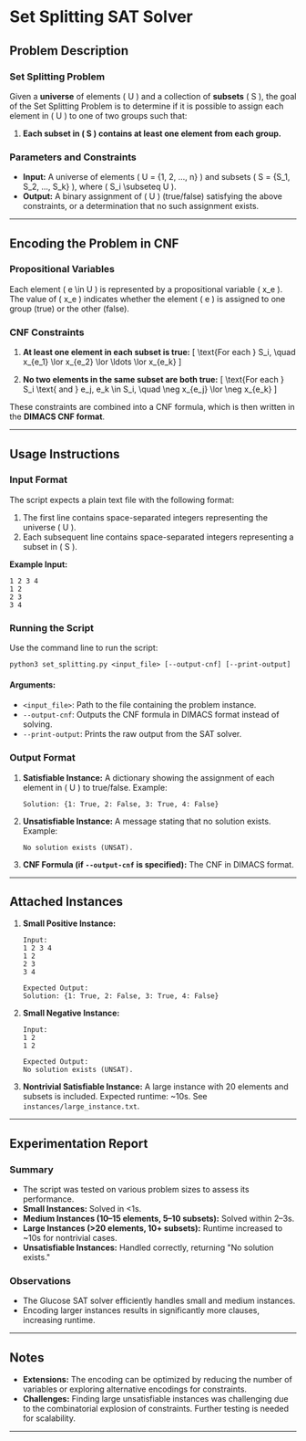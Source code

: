 # Set Splitting SAT Solver

## Problem Description

### Set Splitting Problem
Given a **universe** of elements \( U \) and a collection of **subsets** \( S \), the goal of the Set Splitting Problem is to determine if it is possible to assign each element in \( U \) to one of two groups such that:

1. **Each subset in \( S \) contains at least one element from each group.**

### Parameters and Constraints
- **Input:** A universe of elements \( U = \{1, 2, ..., n\} \) and subsets \( S = \{S_1, S_2, ..., S_k\} \), where \( S_i \subseteq U \).
- **Output:** A binary assignment of \( U \) (true/false) satisfying the above constraints, or a determination that no such assignment exists.

---

## Encoding the Problem in CNF

### Propositional Variables
Each element \( e \in U \) is represented by a propositional variable \( x_e \). The value of \( x_e \) indicates whether the element \( e \) is assigned to one group (true) or the other (false).

### CNF Constraints
1. **At least one element in each subset is true:**
   \[
   \text{For each } S_i, \quad x_{e_1} \lor x_{e_2} \lor \ldots \lor x_{e_k}
   \]

2. **No two elements in the same subset are both true:**
   \[
   \text{For each } S_i \text{ and } e_j, e_k \in S_i, \quad \neg x_{e_j} \lor \neg x_{e_k}
   \]

These constraints are combined into a CNF formula, which is then written in the **DIMACS CNF format**.

---

## Usage Instructions

### Input Format
The script expects a plain text file with the following format:

1. The first line contains space-separated integers representing the universe \( U \).
2. Each subsequent line contains space-separated integers representing a subset in \( S \).

**Example Input:**
```
1 2 3 4
1 2
2 3
3 4
```

### Running the Script
Use the command line to run the script:

```
python3 set_splitting.py <input_file> [--output-cnf] [--print-output]
```

#### Arguments:
- `<input_file>`: Path to the file containing the problem instance.
- `--output-cnf`: Outputs the CNF formula in DIMACS format instead of solving.
- `--print-output`: Prints the raw output from the SAT solver.

### Output Format
1. **Satisfiable Instance:** A dictionary showing the assignment of each element in \( U \) to true/false.
   Example:
   ```
   Solution: {1: True, 2: False, 3: True, 4: False}
   ```

2. **Unsatisfiable Instance:** A message stating that no solution exists.
   Example:
   ```
   No solution exists (UNSAT).
   ```

3. **CNF Formula (if `--output-cnf` is specified):** The CNF in DIMACS format.

---

## Attached Instances

1. **Small Positive Instance:**
   ```
   Input:
   1 2 3 4
   1 2
   2 3
   3 4

   Expected Output:
   Solution: {1: True, 2: False, 3: True, 4: False}
   ```

2. **Small Negative Instance:**
   ```
   Input:
   1 2
   1 2

   Expected Output:
   No solution exists (UNSAT).
   ```

3. **Nontrivial Satisfiable Instance:** 
   A large instance with 20 elements and subsets is included. Expected runtime: ~10s. See `instances/large_instance.txt`.

---

## Experimentation Report

### Summary
- The script was tested on various problem sizes to assess its performance.
- **Small Instances:** Solved in <1s.
- **Medium Instances (10–15 elements, 5–10 subsets):** Solved within 2–3s.
- **Large Instances (>20 elements, 10+ subsets):** Runtime increased to ~10s for nontrivial cases.
- **Unsatisfiable Instances:** Handled correctly, returning "No solution exists."

### Observations
- The Glucose SAT solver efficiently handles small and medium instances.
- Encoding larger instances results in significantly more clauses, increasing runtime.

---

## Notes
- **Extensions:** The encoding can be optimized by reducing the number of variables or exploring alternative encodings for constraints.
- **Challenges:** Finding large unsatisfiable instances was challenging due to the combinatorial explosion of constraints. Further testing is needed for scalability.

---
